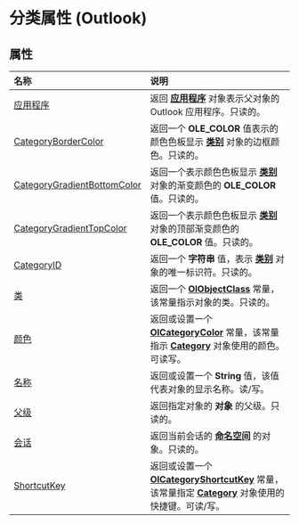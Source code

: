 
# 分类属性 (Outlook)

## 属性



|**名称**|**说明**|
|:-----|:-----|
|[应用程序](fb761a10-8fb4-a822-5ea1-fc0cd3fbbb4a.md)|返回 **[应用程序](797003e7-ecd1-eccb-eaaf-32d6ddde8348.md)** 对象表示父对象的 Outlook 应用程序。只读的。|
|[CategoryBorderColor](95251459-f216-7cc8-55ef-c939090cf3bf.md)|返回一个 **OLE_COLOR** 值表示的颜色色板显示 **[类别](143ef095-54b0-cbe2-e356-632029061ac2.md)** 对象的边框颜色。只读的。|
|[CategoryGradientBottomColor](5f082300-2eb0-b297-dc54-9657da5ae319.md)|返回一个表示颜色色板显示 **[类别](143ef095-54b0-cbe2-e356-632029061ac2.md)** 对象的渐变颜色的 **OLE_COLOR** 值。只读的。|
|[CategoryGradientTopColor](deb7a986-8afd-465c-ed8e-3cf669f96a35.md)|返回一个表示颜色色板显示 **[类别](143ef095-54b0-cbe2-e356-632029061ac2.md)** 对象的顶部渐变颜色的 **OLE_COLOR** 值。只读的。|
|[CategoryID](e75ed17a-940f-2325-8739-1367329854d2.md)|返回一个 **字符串** 值，表示 **[类别](143ef095-54b0-cbe2-e356-632029061ac2.md)** 对象的唯一标识符。只读的。|
|[类](8150d12a-82af-9e5c-5d43-5084b0d6b364.md)|返回一个 **[OlObjectClass](33d724b3-df3c-2a7f-a80f-93b66d96f588.md)** 常量，该常量指示对象的类。只读的。|
|[颜色](42814031-97ee-bb71-7c24-4ddd367d793c.md)|返回或设置一个  **[OlCategoryColor](048bbc6b-c49f-68a3-ac59-b61204e5ef78.md)** 常量，该常量指示 **[Category](143ef095-54b0-cbe2-e356-632029061ac2.md)** 对象使用的颜色。可读写。|
|[名称](b9a711e9-f79d-f4f7-88bb-eaeb61d64089.md)|返回或设置一个 **String** 值，该值代表对象的显示名称。读/写。|
|[父级](6d58be95-ef11-e1f2-ccb0-c9ad8aff111f.md)|返回指定对象的 **对象** 的父级。只读的。|
|[会话](e942f0c1-930f-fe1f-0b57-fe4b2894ee74.md)|返回当前会话的 **[命名空间](f0dcaa19-07f5-5d42-a3bf-2e42b7885644.md)** 的对象。只读的。|
|[ShortcutKey](c78f882a-ab02-5218-e71f-362c86b4dfe1.md)|返回或设置一个  **[OlCategoryShortcutKey](11e3f075-514c-f34c-453e-cf70ee128af5.md)** 常量，该常量指定 **[Category](143ef095-54b0-cbe2-e356-632029061ac2.md)** 对象使用的快捷键。可读/写。|
